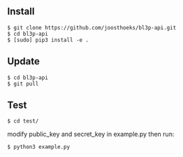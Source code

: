 ## Install
```
$ git clone https://github.com/joosthoeks/bl3p-api.git
$ cd bl3p-api
$ [sudo] pip3 install -e .
```

## Update
```
$ cd bl3p-api
$ git pull
```

## Test
```
$ cd test/
```
modify public_key and secret_key in example.py then run:
```
$ python3 example.py
```

